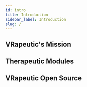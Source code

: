 ```yaml
---
id: intro
title: Introduction
sidebar_label: Introduction
slug: /
---
```


## VRapeutic's Mission



## Therapeutic Modules



## VRapeutic Open Source

